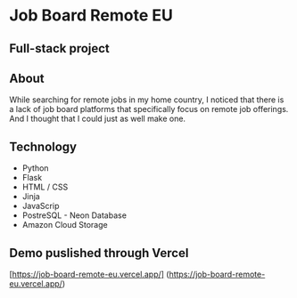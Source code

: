 # Job Board Remote EU

## Full-stack project

## About

While searching for remote jobs in my home country, I noticed that there is a lack of job board platforms that specifically focus on remote job offerings. And I thought that I could just as well make one.

## Technology
* Python
* Flask
* HTML / CSS
* Jinja
* JavaScrip
* PostreSQL - Neon Database
* Amazon Cloud Storage

## Demo puslished through Vercel

[https://job-board-remote-eu.vercel.app/] (https://job-board-remote-eu.vercel.app/)

